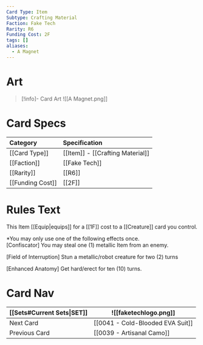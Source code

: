 ```yaml
---
Card Type: Item
Subtype: Crafting Material
Faction: Fake Tech
Rarity: R6
Funding Cost: 2F
tags: []
aliases:
  - A Magnet
---
```

# Art

> [!info]- Card Art
> ![[A Magnet.png]]

# Card Specs

| Category | Specification| 
| :--- | :--- |
| [[Card Type]] | [[Item]] - [[Crafting Material]] |  
| [[Faction]] | [[Fake Tech]] |  
| [[Rarity]] | [[R6]]  |
| [[Funding Cost]] | [[2F]] |  

# Rules Text  

This Item [[Equip|equips]] for a [[1F]] cost to a [[Creature]] card you control.  

*You may only use one of the following effects once.  
[Confiscator] You may steal one (1) metallic Item from an enemy.  

[Field of Interruption] Stun a metallic/robot creature for two (2) turns  

[Enhanced Anatomy] Get hard/erect for ten (10) turns.  


# Card Nav

| [[Sets#Current Sets\|SET]]           | ![[faketechlogo.png]]          |
| ------------- | ------------------------------ |
| Next Card     | [[0041 - Cold-Blooded EVA Suit]] |
| Previous Card | [[0039 - Artisanal Camo]]         |


